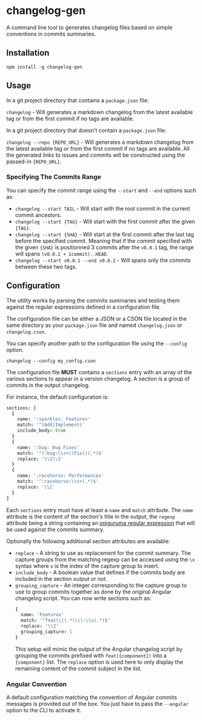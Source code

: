 # changelog-gen

A command line tool to generates changelog files based on simple conventions in commits summaries.

## Installation

`npm install -g changelog-gen`

## Usage

In a git project directory that contains a `package.json` file:

`changelog` - Will generates a markdown changelog from the latest available tag or from the first commit if no tags are available.

In a git project  directory that doesn't contain a `package.json` file:

`changelog --repo {REPO_URL}` - Will generates a markdown changelog from the latest available tag or from the first commit if no tags are available. All the generated links to issues and commits will be constructed using the passed-in `{REPO_URL}`.

### Specifying The Commits Range

You can specify the commit range using the `--start` and `--end` options such as:

- `changelog --start TAIL` - Will start with the root commit in the current commit ancestors.
- `changelog --start {TAG}` - Will start with the first commit after the given `{TAG}`.
- `changelog --start {SHA}` - Will start at the first commit after the last tag before the specified commit. Meaning that if the commit specified with the given `{SHA}` is positionned 3 commits after the `v0.0.1` tag, the range will spans `(v0.0.1 + 1commit)..HEAD`.
- `changelog --start v0.0.1 --end v0.0.2` - Will spans only the commits between these two tags.

## Configuration

The utility works by parsing the commits summaries and testing them against the regular expressions defined in a configuration file.

The configuration file can be either a JSON or a CSON file located in the same directory as your `package.json` file and named `changelog.json` or `changelog.cson`.

You can specify another path to the configuration file using the `--config` option.

`changelog --config my_config.cson`

The configuration file **MUST** contains a `sections` entry with an array of the various sections to appear in a version changelog. A section is a group of commits in the output changelog.

For instance, the default configuration is:

```coffee
sections: [
  {
    name: ':sparkles: Features'
    match: '^(Add|Implement)'
    include_body: true
  }
  {
    name: ':bug: Bug Fixes'
    match: '^(:bug:\\s+|(Fix))(.*)$'
    replace: '\\2\\3'
  }
  {
    name: ':racehorse: Performances'
    match: '^:racehorse:\\s+(.*)$'
    replace: '\\1'
  }
]
```

Each `sections` entry must have at least a `name` and `match` attribute. The `name` attribute is the content of the section's title in the output, the `regexp` attribute being a string containing an [oniguruma regular expression](http://www.geocities.jp/kosako3/oniguruma/doc/RE.txt) that will be used against the commits summary.

Optionally the following additional section attributes are available:
- `replace` - A string to use as replacement for the commit summary. The capture groups from the matching regexp can be accessed using the `\x` syntax where `x` is the index of the capture group to insert.
- `include_body` - A boolean value that defines if the commits body are included in the section output or not.
- `grouping_capture` - An integer corresponding to the capture group to use to group commits together as done by the original Angular changelog script. You can now write sections such as:
  ```coffee
  {
    name: 'Features'
    match: '^feat\\((.*)\\):\\s(.*)$'
    replace: '\\2'
    grouping_capture: 1
  }
  ```
  This setup will mimic the output of the Angular changelog script by grouping the commits prefixed with `feat({component})` into a `{component}` list. The `replace` option is used here to only display the remaining content of the commit subject in the list.

### Angular Convention

A default configuration matching the convention of Angular commits messages is provided out of the box. You just have to pass the `--angular` option to the CLI to activate it.
